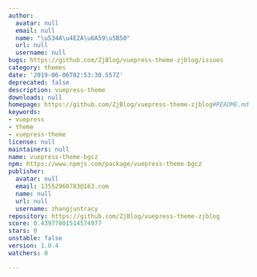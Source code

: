 ```yaml
---
author:
  avatar: null
  email: null
  name: "\u534A\u4E2A\u6A59\u5B50"
  url: null
  username: null
bugs: https://github.com/ZjBlog/vuepress-theme-zjblog/issues
category: themes
date: '2019-06-06T02:53:30.557Z'
deprecated: false
description: vuepress-theme
downloads: null
homepage: https://github.com/ZjBlog/vuepress-theme-zjblog#README.md
keywords:
- vuepress
- theme
- vuepress-theme
license: null
maintainers: null
name: vuepress-theme-bgcz
npm: https://www.npmjs.com/package/vuepress-theme-bgcz
publisher:
  avatar: null
  email: 13552960783@163.com
  name: null
  url: null
  username: zhangjuntracy
repository: https://github.com/ZjBlog/vuepress-theme-zjblog
score: 0.43977801514574977
stars: 0
unstable: false
version: 1.0.4
watchers: 0

---
```


